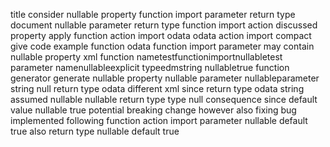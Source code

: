 title consider nullable property function import parameter return type document nullable parameter return type function import action discussed property apply function action import odata odata action import compact give code example function odata function import parameter may contain nullable property xml function nametestfunctionimportnullabletest parameter namenullableexplicit typeedmstring nullabletrue function generator generate nullable property nullable parameter nullableparameter string null return type odata different xml since return type odata string assumed nullable nullable return type type null consequence since default value nullable true potential breaking change however also fixing bug implemented following function action import parameter nullable default true also return type nullable default true